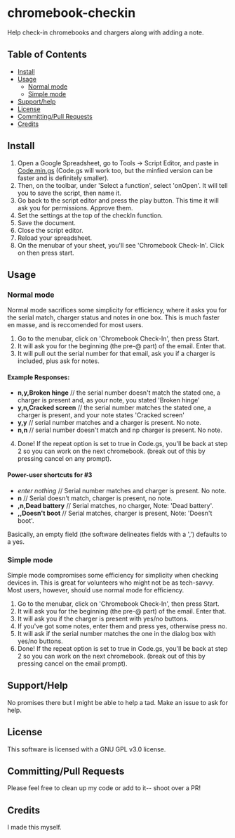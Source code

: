 # chromebook-checkin
Help check-in chromebooks and chargers along with adding a note.

## Table of Contents
- [Install](#install)
- [Usage](#usage)
  - [Normal mode](#normal-mode)
  - [Simple mode](#simple-mode)
- [Support/help](#supporthelp)
- [License](#license)
- [Committing/Pull Requests](#committingpull-requests)
- [Credits](#credits)

## Install
1. Open a Google Spreadsheet, go to Tools -> Script Editor, and paste in [Code.min.gs](https://raw.githubusercontent.com/iamtheyammer/chromebook-checkin/master/Code.min.gs) (Code.gs will work too, but the minfied version can be faster and is definitely smaller).  
2. Then, on the toolbar, under 'Select a function', select 'onOpen'. It will tell you to save the script, then name it.  
3. Go back to the script editor and press the play button. This time it will ask you for permissions. Approve them.
4. Set the settings at the top of the checkIn function.
5. Save the document.
6. Close the script editor.
7. Reload your spreadsheet.
8. On the menubar of your sheet, you'll see 'Chromebook Check-In'. Click on then press start. 

## Usage

### Normal mode
Normal mode sacrifices some simplicity for efficiency, where it asks you for the serial match, charger status and notes in one box. This is much faster en masse, and is reccomended for most users.

1. Go to the menubar, click on 'Chromebook Check-In', then press Start.
2. It will ask you for the beginning (the pre-@ part) of the email. Enter that.
3. It will pull out the serial number for that email, ask you if a charger is included, plus ask for notes.
 #### Example Responses:
 - **n,y,Broken hinge** // the serial number doesn't match the stated one, a charger is present and, as your note, you stated 'Broken hinge'
 - **y,n,Cracked screen** // the serial number matches the stated one, a charger is present, and your note states 'Cracked screen'
 - **y,y** // serial number matches and a charger is present. No note.
 - **n,n** // serial number doesn't match and np charger is present. No note.
4. Done! If the repeat option is set to true in Code.gs, you'll be back at step 2 so you can work on the next chromebook. (break out of this by pressing cancel on any prompt).

#### Power-user shortcuts for #3
- *enter nothing* // Serial number matches and charger is present. No note.
- **n** // Serial doesn't match, charger is present, no note.
- **,n,Dead battery** // Serial matches, no charger, Note: 'Dead battery'.
- **,,Doesn't boot** // Serial matches, charger is present, Note: 'Doesn't boot'.

Basically, an empty field (the software delineates fields with a ',') defaults to a yes.

### Simple mode
Simple mode compromises some efficiency for simplicity when checking devices in. This is great for volunteers who might not be as tech-savvy. Most users, however, should use normal mode for efficiency.

1. Go to the menubar, click on 'Chromebook Check-In', then press Start.
2. It will ask you for the beginning (the pre-@ part) of the email. Enter that.
3. It will ask you if the charger is present with yes/no buttons.
4. If you've got some notes, enter them and press yes, otherwise press no.
5. It will ask if the serial number matches the one in the dialog box with yes/no buttons.
6. Done! If the repeat option is set to true in Code.gs, you'll be back at step 2 so you can work on the next chromebook. (break out of this by pressing cancel on the email prompt).
## Support/Help
No promises there but I might be able to help a tad. Make an issue to ask for help.

## License
This software is licensed with a GNU GPL v3.0 license.

## Committing/Pull Requests
Please feel free to clean up my code or add to it-- shoot over a PR!

## Credits
I made this myself.
